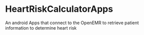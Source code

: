 # HeartRiskCalculatorApps
An android Apps that connect to the OpenEMR to retrieve patient information to determine heart risk
